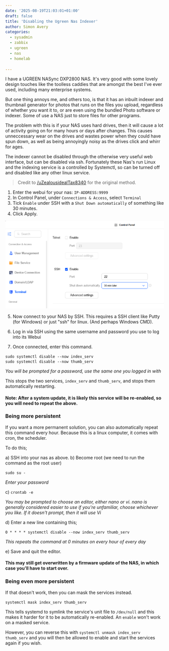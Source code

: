 ```yaml
---
date: '2025-08-19T21:03:01+01:00'
draft: false
title: 'Disabling the Ugreen Nas Indexer'
author: Simon Avery
categories: 
  - sysadmin
  - zabbix
  - ugreen
  - nas
  - homelab

---
```


I have a UGREEN NASync DXP2800 NAS. It's very good with some lovely design touches like the toolless caddies that are amongst the best I've ever used, including many enterprise systems. 

But one thing annoys me, and others too, is that it has an inbuilt indexer and thumbnail generator for photos that runs on the files you upload, regardless of whether you want it to, or are even using the bundled Photo software or indexer. Some of use a NAS just to store files for other programs.

The problem with this is if your NAS uses hard drives, then it will cause a lot of activity going on for many hours or days after changes. This causes unneccessary wear on the drives and wastes power when they could have spun down, as well as being annoyingly noisy as the drives click and whirr for ages.

The indexer cannot be disabled through the otherwise very useful web interface, but can be disabled via ssh. Fortunately these Nas's run Linux and the indexing service is a controlled by Systemctl, so can be turned off and disabled like any other linux service. 

> Credit to [/uZealousidealTax8340](https://www.reddit.com/r/UgreenNASync/comments/1dv6wv3/turn_off_indexing_thumbnails/lc0r7it/) for the original method. 

1. Enter the webui for your nas: `IP-ADDRESS:9999`
2. In Control Panel, under `Connections & Access`, select `Terminal`
3. Tick `Enable` under SSH with a `Shut Down automatically` of something like 30 minutes. 
4. Click Apply. 

![alt text](image.png)

5. Now connect to your NAS by SSH. This requires a SSH client like Putty (for Windows) or just "ssh" for linux. (And perhaps Windows CMD). 
6. Log in via SSH using the same username and password you use to log into its Webui

7. Once connected, enter this command. 


```
sudo systemctl disable --now index_serv 
sudo systemctl disable --now thumb_serv
```

*You will be prompted for a password, use the same one you logged in with*

This stops the two services, `index_serv` and `thumb_serv`, and stops them automatically restarting.

#### Note: After a system update, it is likely this service will be re-enabled, so you will need to repeat the above.

### Being more persistent

If you want a more permanent solution, you can also automatically repeat this command every hour. Because this is a linux computer, it comes with cron, the scheduler. 

To do this;

a) SSH into your nas as above. 
b) Become root (we need to run the command as the root user)

```
sudo su -
```

*Enter your password*

c) `crontab -e` 

*You may be prompted to choose an editor, either nano or vi. nano is generally considered easier to use if you're unfamiliar, choose whichever you like. If it doesn't prompt, then it will use Vi*

d) Enter a new line containing this;

```
0 * * * * systemctl disable --now index_serv thumb_serv
```

*This repeats the command at 0 minutes on every hour of every day*

e) Save and quit the editor. 

#### This may still get overwritten by a firmware update of the NAS, in which case you'll have to start over. 

### Being even more persistent

If that doesn't work, then you can mask the services instead. 

```
systemctl mask index_serv thumb_serv
```

This tells systemd to symlink the service's unit file to `/dev/null` and this makes it harder for it to be automatically re-enabled. An `enable` won't work on a masked service. 

However, you can reverse this with `systemctl unmask index_serv thumb_serv` and you will then be allowed to enable and start the services again if you wish.





